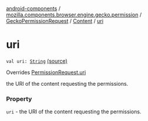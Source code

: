 [android-components](../../../index.md) / [mozilla.components.browser.engine.gecko.permission](../../index.md) / [GeckoPermissionRequest](../index.md) / [Content](index.md) / [uri](./uri.md)

# uri

`val uri: `[`String`](https://kotlinlang.org/api/latest/jvm/stdlib/kotlin/-string/index.html) [(source)](https://github.com/mozilla-mobile/android-components/blob/master/components/browser/engine-gecko-beta/src/main/java/mozilla/components/browser/engine/gecko/permission/GeckoPermissionRequest.kt#L47)

Overrides [PermissionRequest.uri](../../../mozilla.components.concept.engine.permission/-permission-request/uri.md)

the URI of the content requesting the permissions.

### Property

`uri` - the URI of the content requesting the permissions.